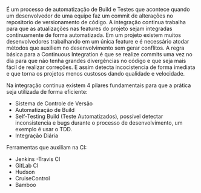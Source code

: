 
É um processo de automatização de Build e Testes que acontece quando um desenvolvedor de uma equipe faz um commit de alterações no repositorio de versionamento de código.
A integração continua trabalha para que as atualizações nas features do projeto sejam integradas continuamente de forma automatizada.
Em um projeto existem muitos desenvolvedores trabalhando em um única feature e é necessário atodar métodos que auxiliem no desenvolvimento sem gerar conflitos.
A regra básica para a Continuous Integration é que se realize commits uma vez no dia para que não tenha grandes divergências no código e que seja mais fácil de realizar correções. E assim detecta incocistencia de forma imediata e que torna os projetos menos custosos dando qualidade e velocidade.

Na integração continua existem 4 pilares fundamentais para que a prática seja utilizada de forma eficiente:

* Sistema de Controle de Versão
* Automatização de Build
* Self-Testing Build (Teste Automatizados), possível detectar inconsistencia e bugs durante o processo de desenvolvimento, um exemplo é usar o TDD.
* Integração Diária

Ferramentas que auxiliam na CI:
 - Jenkins
 -Travis CI
 - GitLab CI
 - Hudson
 - CruiseControl
 - Bamboo

 